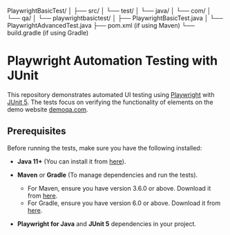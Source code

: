 PlaywrightBasicTest/
│
├── src/
│   └── test/
│       └── java/
│           └── com/
│               └── qa/
│                   └── playwrightbasictest/
│                       ├── PlaywrightBasicTest.java
│                       └── PlaywrightAdvancedTest.java
├── pom.xml  (if using Maven)
└── build.gradle (if using Gradle)
# Playwright Automation Testing with JUnit

This repository demonstrates automated UI testing using [Playwright](https://playwright.dev/) with [JUnit 5](https://junit.org/junit5/). The tests focus on verifying the functionality of elements on the demo website [demoqa.com](https://demoqa.com/).

## Prerequisites

Before running the tests, make sure you have the following installed:

- **Java 11+** (You can install it from [here](https://adoptopenjdk.net/)).
- **Maven** or **Gradle** (To manage dependencies and run the tests).
  - For Maven, ensure you have version 3.6.0 or above. Download it from [here](https://maven.apache.org/download.cgi).
  - For Gradle, ensure you have version 6.0 or above. Download it from [here](https://gradle.org/install/).

- **Playwright for Java** and **JUnit 5** dependencies in your project.
